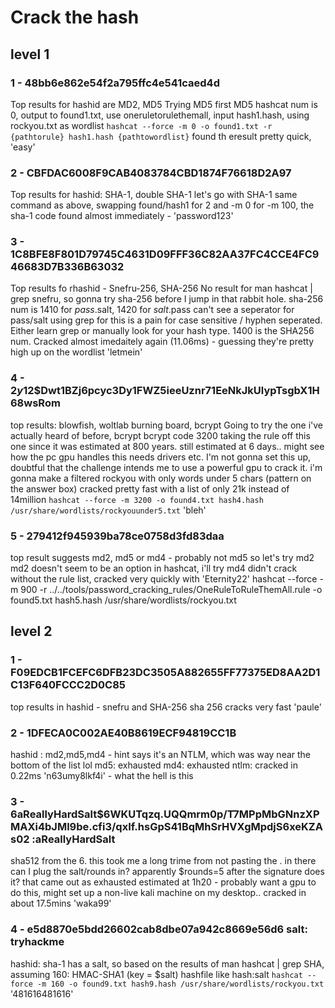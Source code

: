 # Crack the hash
## level 1
### 1 - 48bb6e862e54f2a795ffc4e541caed4d
Top results for hashid are MD2, MD5
Trying MD5 first
MD5 hashcat num is 0, output to found1.txt, use oneruletorulethemall, input hash1.hash, using rockyou.txt as wordlist
`hashcat --force -m 0 -o found1.txt -r {pathtorule} hash1.hash {pathtowordlist}`
found th eresult pretty quick, 'easy'

### 2 - CBFDAC6008F9CAB4083784CBD1874F76618D2A97
Top results for hashid: SHA-1, double SHA-1
let's go with SHA-1
same command as above, swapping found/hash1 for 2 and -m 0 for -m 100, the sha-1 code
found almost immediately - 'password123'

### 3 - 1C8BFE8F801D79745C4631D09FFF36C82AA37FC4CCE4FC946683D7B336B63032
Top results fo rhashid - Snefru-256, SHA-256
No result for man hashcat | grep snefru, so gonna try sha-256 before I jump in that rabbit hole.
sha-256 num is 1410 for $pass.$salt, 1420 for $salt.$pass
can't see a seperator for pass/salt
using grep for this is a pain for case sensitive / hyphen seperated. 
Either learn grep or manually look for your hash type.
1400 is the SHA256 num.
Cracked almost imedaitely again (11.06ms) - guessing they're pretty high up on the wordlist
'letmein'

### 4 - $2y$12$Dwt1BZj6pcyc3Dy1FWZ5ieeUznr71EeNkJkUlypTsgbX1H68wsRom
top results: blowfish, woltlab burning board, bcrypt
Going to try the one i've actually heard of before, bcrypt
bcrypt code 3200
taking the rule off this one since it was estimated at 800 years.
still estimated at 6 days.. might see how the pc gpu handles this
needs drivers etc. I'm not gonna set this up, doubtful that the challenge intends me to use a powerful gpu to crack it.
i'm gonna make a filtered rockyou with only words under 5 chars (pattern on the answer box)
cracked pretty fast with a list of only 21k instead of 14million
`hashcat --force -m 3200 -o found4.txt hash4.hash  /usr/share/wordlists/rockyouunder5.txt`
'bleh'

### 5 - 279412f945939ba78ce0758d3fd83daa
top result suggests md2, md5 or md4 - probably not md5 so let's try md2
md2 doesn't seem to be an option in hashcat, i'll try md4
didn't crack without the rule list, cracked very quickly with
'Eternity22'
hashcat --force -m 900 -r ../../tools/password_cracking_rules/OneRuleToRuleThemAll.rule -o found5.txt hash5.hash /usr/share/wordlists/rockyou.txt

## level 2

### 1 - F09EDCB1FCEFC6DFB23DC3505A882655FF77375ED8AA2D1C13F640FCCC2D0C85
top results in hashid - snefru and SHA-256
sha 256 cracks very fast
'paule'

### 2 - 1DFECA0C002AE40B8619ECF94819CC1B
hashid : md2,md5,md4 - hint says it's an NTLM, which was way near the bottom of the list lol
md5: exhausted
md4: exhausted 
ntlm: cracked in 0.22ms
'n63umy8lkf4i' - what the hell is this

### 3 - $6$aReallyHardSalt$6WKUTqzq.UQQmrm0p/T7MPpMbGNnzXPMAXi4bJMl9be.cfi3/qxIf.hsGpS41BqMhSrHVXgMpdjS6xeKZAs02 :aReallyHardSalt
sha512 from the $6$. this took me a long trime from not pasting the . in there
can I plug the salt/rounds in? apparently $rounds=5 after the signature does it?
that came out as exhausted
estimated at 1h20 - probably want a gpu to do this, might set up a non-live kali machine on my desktop..
cracked in about 17.5mins
'waka99'

### 4 - e5d8870e5bdd26602cab8dbe07a942c8669e56d6 salt: tryhackme
hashid: sha-1
has a salt, so based on the results of man hashcat | grep SHA, assuming 160:
HMAC-SHA1 (key = $salt)
hashfile like hash:salt
`hashcat --force -m 160 -o found9.txt hash9.hash /usr/share/wordlists/rockyou.txt`
'481616481616'



